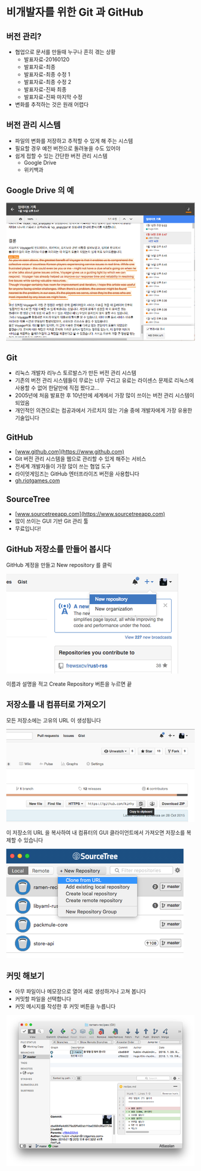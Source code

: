 # 비개발자를 위한 Git 과 GitHub

## 버전 관리?

* 협업으로 문서를 만들때 누구나 흔히 겪는 상황
  * 발표자료-20160120
  * 발표자료-최종
  * 발표자료-최종 수정 1
  * 발표자료-최종 수정 2
  * 발표자료-진짜 최종
  * 발표자료-진짜 마지막 수정
* 변화를 추적하는 것은 원래 어렵다

## 버전 관리 시스템

* 파일의 변화를 저장하고 추적할 수 있게 해 주는 시스템
* 필요할 경우 예전 버전으로 돌려놓을 수도 있어야
* 쉽게 접할 수 있는 간단한 버전 관리 시스템
  * Google Drive
  * 위키백과

## Google Drive 의 예

![Google Drive Screenshot](google-drive-screenshot.png)

## Git

* 리눅스 개발자 리누스 토르발스가 만든 버전 관리 시스템
* 기존의 버전 관리 시스템들이 무료는 너무 구리고 유료는 라이센스 문제로 리눅스에 사용할 수
  없어 한달만에 직접 짰다고…
* 2005년에 처음 발표한 후 10년만에 세계에서 가장 많이 쓰이는 버전 관리 시스템이 되었음
* 개인적인 의견으로는 컴공과에서 가르치지 않는 기술 중에 개발자에게 가장 유용한 기술입니다

## GitHub

* [www.github.com](https://www.github.com)
* Git 버전 관리 시스템을 웹으로 관리할 수 있게 해주는 서비스
* 전세계 개발자들이 가장 많이 쓰는 협업 도구
* 라이엇게임즈는 GitHub 엔터프라이즈 버전을 사용합니다
* [gh.riotgames.com](https://gh.riotgames.com)

## SourceTree

* [www.sourcetreeapp.com](https://www.sourcetreeapp.com)
* 많이 쓰이는 GUI 기반 Git 관리 툴
* 무료입니다!

## GitHub 저장소를 만들어 봅시다

GitHub 계정을 만들고 New repository 를 클릭

![New Repository](new-repository.png)

이름과 설명을 적고 Create Repository 버튼을 누르면 끝

## 저장소를 내 컴퓨터로 가져오기

모든 저장소에는 고유의 URL 이 생성됩니다

![Clone URL](clone-url.png)

이 저장소의 URL 을 복사하여 내 컴퓨터의 GUI 클라이언트에서 가져오면 저장소를 복제할 수
있습니다

![Clone from SourceTree](sourcetree-clone.png)

## 커밋 해보기

* 아무 파일이나 메모장으로 열어 새로 생성하거나 고쳐 봅니다
* 커밋할 파일을 선택합니다
* 커밋 메시지를 작성한 후 커밋 버튼을 누릅니다

![Commit Screenshot](commit-screenshot.png)

